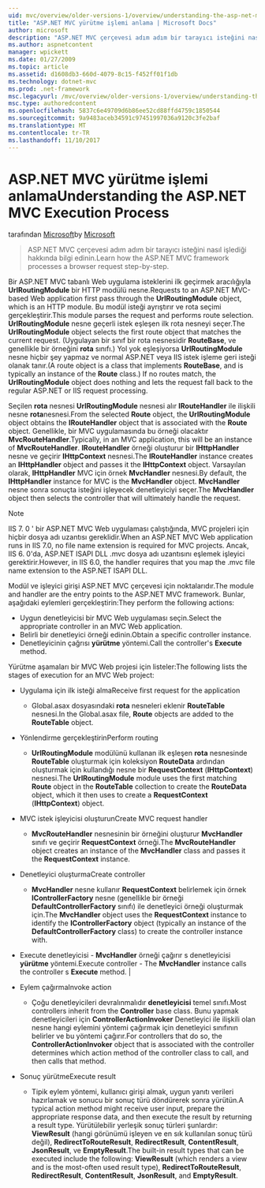 ```yaml
---
uid: mvc/overview/older-versions-1/overview/understanding-the-asp-net-mvc-execution-process
title: "ASP.NET MVC yürütme işlemi anlama | Microsoft Docs"
author: microsoft
description: "ASP.NET MVC çerçevesi adım adım bir tarayıcı isteğini nasıl işlediği hakkında bilgi edinin."
ms.author: aspnetcontent
manager: wpickett
ms.date: 01/27/2009
ms.topic: article
ms.assetid: d1608db3-660d-4079-8c15-f452ff01f1db
ms.technology: dotnet-mvc
ms.prod: .net-framework
msc.legacyurl: /mvc/overview/older-versions-1/overview/understanding-the-asp-net-mvc-execution-process
msc.type: authoredcontent
ms.openlocfilehash: 5837c6e49709d6b86ee52cd88ffd4759c1850544
ms.sourcegitcommit: 9a9483aceb34591c97451997036a9120c3fe2baf
ms.translationtype: MT
ms.contentlocale: tr-TR
ms.lasthandoff: 11/10/2017
---
```

<a name="understanding-the-aspnet-mvc-execution-process"></a><span data-ttu-id="123fa-103">ASP.NET MVC yürütme işlemi anlama</span><span class="sxs-lookup"><span data-stu-id="123fa-103">Understanding the ASP.NET MVC Execution Process</span></span>
====================
<span data-ttu-id="123fa-104">tarafından [Microsoft](https://github.com/microsoft)</span><span class="sxs-lookup"><span data-stu-id="123fa-104">by [Microsoft](https://github.com/microsoft)</span></span>

> <span data-ttu-id="123fa-105">ASP.NET MVC çerçevesi adım adım bir tarayıcı isteğini nasıl işlediği hakkında bilgi edinin.</span><span class="sxs-lookup"><span data-stu-id="123fa-105">Learn how the ASP.NET MVC framework processes a browser request step-by-step.</span></span>


<span data-ttu-id="123fa-106">Bir ASP.NET MVC tabanlı Web uygulama isteklerini ilk geçirmek aracılığıyla **UrlRoutingModule** bir HTTP modülü nesne.</span><span class="sxs-lookup"><span data-stu-id="123fa-106">Requests to an ASP.NET MVC-based Web application first pass through the **UrlRoutingModule** object, which is an HTTP module.</span></span> <span data-ttu-id="123fa-107">Bu modül isteği ayrıştırır ve rota seçimi gerçekleştirir.</span><span class="sxs-lookup"><span data-stu-id="123fa-107">This module parses the request and performs route selection.</span></span> <span data-ttu-id="123fa-108">**UrlRoutingModule** nesne geçerli istek eşleşen ilk rota nesneyi seçer.</span><span class="sxs-lookup"><span data-stu-id="123fa-108">The **UrlRoutingModule** object selects the first route object that matches the current request.</span></span> <span data-ttu-id="123fa-109">(Uygulayan bir sınıf bir rota nesnesidir **RouteBase**, ve genellikle bir örneğini **rota** sınıfı.) Yol yok eşleşiyorsa **UrlRoutingModule** nesne hiçbir şey yapmaz ve normal ASP.NET veya IIS istek işleme geri isteği olanak tanır.</span><span class="sxs-lookup"><span data-stu-id="123fa-109">(A route object is a class that implements **RouteBase**, and is typically an instance of the **Route** class.) If no routes match, the **UrlRoutingModule** object does nothing and lets the request fall back to the regular ASP.NET or IIS request processing.</span></span>

<span data-ttu-id="123fa-110">Seçilen **rota** nesnesi **UrlRoutingModule** nesnesi alır **IRouteHandler** ile ilişkili nesne **rota**nesnesi.</span><span class="sxs-lookup"><span data-stu-id="123fa-110">From the selected **Route** object, the **UrlRoutingModule** object obtains the **IRouteHandler** object that is associated with the **Route** object.</span></span> <span data-ttu-id="123fa-111">Genellikle, bir MVC uygulamasında bu örneği olacaktır **MvcRouteHandler**.</span><span class="sxs-lookup"><span data-stu-id="123fa-111">Typically, in an MVC application, this will be an instance of **MvcRouteHandler**.</span></span> <span data-ttu-id="123fa-112">**IRouteHandler** örneği oluşturur bir **IHttpHandler** nesne ve geçirir **IHttpContext** nesnesi.</span><span class="sxs-lookup"><span data-stu-id="123fa-112">The **IRouteHandler** instance creates an **IHttpHandler** object and passes it the **IHttpContext** object.</span></span> <span data-ttu-id="123fa-113">Varsayılan olarak, **IHttpHandler** MVC için örnek **MvcHandler** nesnesi.</span><span class="sxs-lookup"><span data-stu-id="123fa-113">By default, the **IHttpHandler** instance for MVC is the **MvcHandler** object.</span></span> <span data-ttu-id="123fa-114">**MvcHandler** nesne sonra sonuçta isteğini işleyecek denetleyiciyi seçer.</span><span class="sxs-lookup"><span data-stu-id="123fa-114">The **MvcHandler** object then selects the controller that will ultimately handle the request.</span></span>

> [!NOTE]
> <span data-ttu-id="123fa-115">IIS 7. 0 ' bir ASP.NET MVC Web uygulaması çalıştığında, MVC projeleri için hiçbir dosya adı uzantısı gereklidir.</span><span class="sxs-lookup"><span data-stu-id="123fa-115">When an ASP.NET MVC Web application runs in IIS 7.0, no file name extension is required for MVC projects.</span></span> <span data-ttu-id="123fa-116">Ancak, IIS 6. 0'da, ASP.NET ISAPI DLL .mvc dosya adı uzantısını eşlemek işleyici gerektirir.</span><span class="sxs-lookup"><span data-stu-id="123fa-116">However, in IIS 6.0, the handler requires that you map the .mvc file name extension to the ASP.NET ISAPI DLL.</span></span>


<span data-ttu-id="123fa-117">Modül ve işleyici girişi ASP.NET MVC çerçevesi için noktalarıdır.</span><span class="sxs-lookup"><span data-stu-id="123fa-117">The module and handler are the entry points to the ASP.NET MVC framework.</span></span> <span data-ttu-id="123fa-118">Bunlar, aşağıdaki eylemleri gerçekleştirin:</span><span class="sxs-lookup"><span data-stu-id="123fa-118">They perform the following actions:</span></span>

- <span data-ttu-id="123fa-119">Uygun denetleyicisi bir MVC Web uygulaması seçin.</span><span class="sxs-lookup"><span data-stu-id="123fa-119">Select the appropriate controller in an MVC Web application.</span></span>
- <span data-ttu-id="123fa-120">Belirli bir denetleyici örneği edinin.</span><span class="sxs-lookup"><span data-stu-id="123fa-120">Obtain a specific controller instance.</span></span>
- <span data-ttu-id="123fa-121">Denetleyicinin çağrısı **yürütme** yöntemi.</span><span class="sxs-lookup"><span data-stu-id="123fa-121">Call the controller's **Execute** method.</span></span>

<span data-ttu-id="123fa-122">Yürütme aşamaları bir MVC Web projesi için listeler:</span><span class="sxs-lookup"><span data-stu-id="123fa-122">The following lists the stages of execution for an MVC Web project:</span></span>

- <span data-ttu-id="123fa-123">Uygulama için ilk isteği alma</span><span class="sxs-lookup"><span data-stu-id="123fa-123">Receive first request for the application</span></span> 

    - <span data-ttu-id="123fa-124">Global.asax dosyasındaki **rota** nesneleri eklenir **RouteTable** nesnesi.</span><span class="sxs-lookup"><span data-stu-id="123fa-124">In the Global.asax file, **Route** objects are added to the **RouteTable** object.</span></span>
- <span data-ttu-id="123fa-125">Yönlendirme gerçekleştirin</span><span class="sxs-lookup"><span data-stu-id="123fa-125">Perform routing</span></span> 

    - <span data-ttu-id="123fa-126">**UrlRoutingModule** modülünü kullanan ilk eşleşen **rota** nesnesinde **RouteTable** oluşturmak için koleksiyon **RouteData** ardından oluşturmak için kullandığı nesne bir **RequestContext** (**IHttpContext**) nesnesi.</span><span class="sxs-lookup"><span data-stu-id="123fa-126">The **UrlRoutingModule** module uses the first matching **Route** object in the **RouteTable** collection to create the **RouteData** object, which it then uses to create a **RequestContext** (**IHttpContext**) object.</span></span>
- <span data-ttu-id="123fa-127">MVC istek işleyicisi oluşturun</span><span class="sxs-lookup"><span data-stu-id="123fa-127">Create MVC request handler</span></span> 

    - <span data-ttu-id="123fa-128">**MvcRouteHandler** nesnesinin bir örneğini oluşturur **MvcHandler** sınıfı ve geçirir **RequestContext** örneği.</span><span class="sxs-lookup"><span data-stu-id="123fa-128">The **MvcRouteHandler** object creates an instance of the **MvcHandler** class and passes it the **RequestContext** instance.</span></span>
- <span data-ttu-id="123fa-129">Denetleyici oluşturma</span><span class="sxs-lookup"><span data-stu-id="123fa-129">Create controller</span></span> 

    - <span data-ttu-id="123fa-130">**MvcHandler** nesne kullanır **RequestContext** belirlemek için örnek **IControllerFactory** nesne (genellikle bir örneği  **DefaultControllerFactory** sınıfı) ile denetleyici örneği oluşturmak için.</span><span class="sxs-lookup"><span data-stu-id="123fa-130">The **MvcHandler** object uses the **RequestContext** instance to identify the **IControllerFactory** object (typically an instance of the **DefaultControllerFactory** class) to create the controller instance with.</span></span>
- <span data-ttu-id="123fa-131">Execute denetleyicisi - **MvcHandler** örneği çağırır s denetleyicisi **yürütme** yöntemi.</span><span class="sxs-lookup"><span data-stu-id="123fa-131">Execute controller - The **MvcHandler** instance calls the controller s **Execute** method.</span></span> |
- <span data-ttu-id="123fa-132">Eylem çağırma</span><span class="sxs-lookup"><span data-stu-id="123fa-132">Invoke action</span></span> 

    - <span data-ttu-id="123fa-133">Çoğu denetleyicileri devralınmalıdır **denetleyicisi** temel sınıfı.</span><span class="sxs-lookup"><span data-stu-id="123fa-133">Most controllers inherit from the **Controller** base class.</span></span> <span data-ttu-id="123fa-134">Bunu yapmak denetleyicileri için **ControllerActionInvoker** Denetleyici ile ilişkili olan nesne hangi eylemini yöntemi çağırmak için denetleyici sınıfının belirler ve bu yöntemi çağırır.</span><span class="sxs-lookup"><span data-stu-id="123fa-134">For controllers that do so, the **ControllerActionInvoker** object that is associated with the controller determines which action method of the controller class to call, and then calls that method.</span></span>
- <span data-ttu-id="123fa-135">Sonuç yürütme</span><span class="sxs-lookup"><span data-stu-id="123fa-135">Execute result</span></span> 

    - <span data-ttu-id="123fa-136">Tipik eylem yöntemi, kullanıcı girişi almak, uygun yanıtı verileri hazırlamak ve sonucu bir sonuç türü döndürerek sonra yürütün.</span><span class="sxs-lookup"><span data-stu-id="123fa-136">A typical action method might receive user input, prepare the appropriate response data, and then execute the result by returning a result type.</span></span> <span data-ttu-id="123fa-137">Yürütülebilir yerleşik sonuç türleri şunlardır: **ViewResult** (hangi görünümü işleyen ve en sık kullanılan sonuç türü değil), **RedirectToRouteResult**,  **RedirectResult**, **ContentResult**, **JsonResult**, ve **EmptyResult**.</span><span class="sxs-lookup"><span data-stu-id="123fa-137">The built-in result types that can be executed include the following: **ViewResult** (which renders a view and is the most-often used result type), **RedirectToRouteResult**, **RedirectResult**, **ContentResult**, **JsonResult**, and **EmptyResult**.</span></span>
